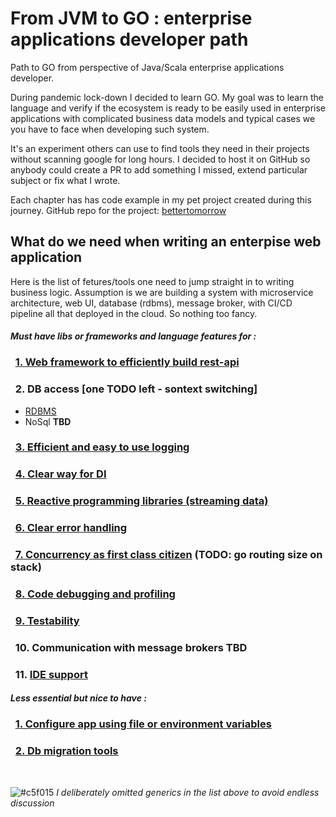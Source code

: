 # From JVM to GO : enterprise applications developer path

Path to GO from perspective of Java/Scala enterprise applications developer.

During pandemic lock-down I decided to learn GO.
My goal was to learn the language and verify if the ecosystem is ready to be easily used in enterprise applications with complicated business data models and typical cases we you have to face when developing such system.

It's an experiment others can use to find tools they need in their projects without scanning google for long hours.
I decided to host it on GitHub so anybody could create a PR to add something I missed, extend particular subject or fix what I wrote.

Each chapter has has code example in my pet project created during this journey.
GitHub repo for the project: [bettertomorrow](https://github.com/gwalen/bettertomorrow)

## What do we need when writing an enterpise web application

Here is the list of fetures/tools one need to jump straight in to writing business logic.
Assumption is we are building a system with microservice architecture, web UI, database (rdbms), message broker, with CI/CD pipeline all that deployed in the cloud. So nothing too fancy.

#### _Must have libs or frameworks and language features for :_

### &nbsp; [1. Web framework to efficiently build rest-api](http/http.md)

### &nbsp; 2. DB access [one TODO left - sontext switching]
 * [RDBMS](db_access/db_rdbms.md)
 * NoSql **TBD**

### &nbsp; [3. Efficient and easy to use logging](logging/logging.md)

### &nbsp; [4. Clear way for DI](di/di.md)

### &nbsp; [5. Reactive programming libraries (streaming data)](reactivex/reactivex.md)

### &nbsp; [6. Clear error handling](error_handling/errors.md)

### &nbsp; [7. Concurrency as first class citizen](concurrency/concurrency.md) (TODO: go routing size on stack)

### &nbsp; [8. Code debugging and profiling](debugging_profiling/debugging_profiling.md)

### &nbsp; [9. Testability](testing/testing.md)

### &nbsp; 10. Communication with message brokers **TBD**

### &nbsp; 11. [IDE support](ide/ide.md)

#### _Less essential but nice to have :_

### &nbsp; [1. Configure app using file or environment variables](app_config/app_config.md)

### &nbsp; [2. Db migration tools](db_migration/db_migration.md)


&nbsp;

![#c5f015](https://placehold.it/15/c5f015/000000?text=+) *I deliberately omitted generics in the list above to avoid endless discussion*
